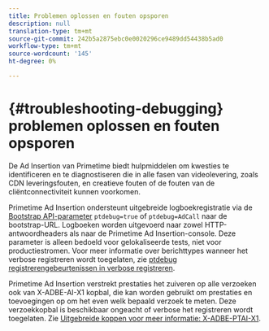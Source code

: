 ```yaml
---
title: Problemen oplossen en fouten opsporen
description: null
translation-type: tm+mt
source-git-commit: 242b5a2875ebc0e0020296ce9489dd54438b5ad0
workflow-type: tm+mt
source-wordcount: '145'
ht-degree: 0%

---
```



# {#troubleshooting-debugging} problemen oplossen en fouten opsporen

De Ad Insertion van Primetime biedt hulpmiddelen om kwesties te identificeren en te diagnostiseren die in alle fasen van videolevering, zoals CDN leveringsfouten, en creatieve fouten of de fouten van de cliëntconnectiviteit kunnen voorkomen.

Primetime Ad Insertion ondersteunt uitgebreide logboekregistratie via de [Bootstrap API-parameter](/help/primetime-ad-insertion/technical-reference/bootstrap-api.md) `ptdebug=true` of `ptdebug=AdCall` naar de bootstrap-URL. Logboeken worden uitgevoerd naar zowel HTTP-antwoordheaders als naar de Primetime Ad Insertion-console. Deze parameter is alleen bedoeld voor gelokaliseerde tests, niet voor productiestromen. Voor meer informatie over berichttypes wanneer het verbose registreren wordt toegelaten, zie [ptdebug registrerengebeurtenissen in verbose registreren](verbose-logging.md#ptdebug-logging-events).

Primetime Ad Insertion verstrekt prestaties het zuiveren op alle verzoeken ook van X-ADBE-AI-X1 kopbal, die kan worden gebruikt om prestaties en toevoegingen op om het even welk bepaald verzoek te meten. Deze verzoekkopbal is beschikbaar ongeacht of verbose het registreren wordt toegelaten. Zie [Uitgebreide koppen voor meer informatie: X-ADBE-PTAI-X1](debugging-headers.md).
